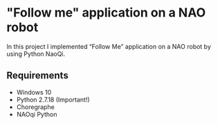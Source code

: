 # "Follow me" application on a NAO robot
In this project I implemented “Follow Me” application on a NAO robot by using Python NaoQi. 

## Requirements
* Windows 10
* Python 2.7.18 (Important!)
* Choregraphe
* NAOqi Python

## 
